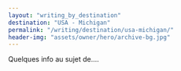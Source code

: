 ```yaml
---
layout: "writing_by_destination"
destination: "USA - Michigan"
permalink: "/writing/destination/usa-michigan/"
header-img: "assets/owner/hero/archive-bg.jpg"
---
```


Quelques info au sujet de....